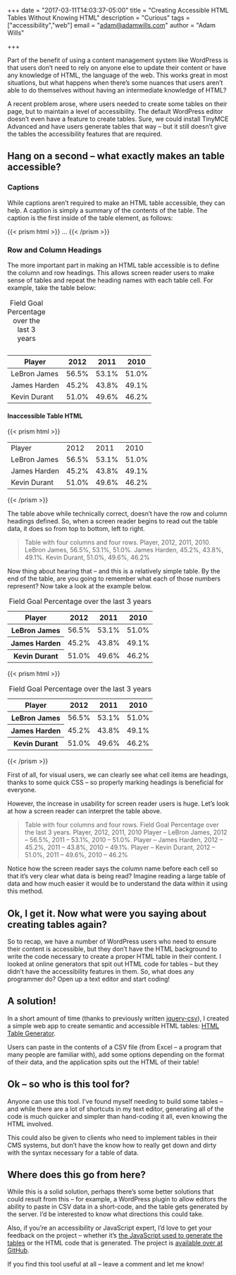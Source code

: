 +++
date = "2017-03-11T14:03:37-05:00"
title = "Creating Accessible HTML Tables Without Knowing HTML"
description = "Curious"
tags = ["accessibility","web"]
email = "adam@adamwills.com"
author = "Adam Wills"

+++

Part of the benefit of using a content management system like WordPress is that users don’t need to rely on anyone else to update their content or have any knowledge of HTML, the language of the web. This works great in most situations, but what happens when there’s some nuances that users aren’t able to do themselves without having an intermediate knowledge of HTML?

<!--more-->

A recent problem arose, where users needed to create some tables on their page, but to maintain a level of accessibility. The default WordPress editor doesn’t even have a feature to create tables.  Sure, we could install TinyMCE Advanced and have users generate tables that way – but it still doesn’t give the tables the accessibility features that are required.

## Hang on a second – what exactly makes an table accessible?

### Captions

While captions aren’t required to make an HTML table accessible, they can help. A caption is simply a summary of the contents of the table. The caption is the first inside of the table element, as follows:

{{< prism html >}}<table>
    <caption>Field Goal Percentage over the last 3 years</caption>
    ...
{{< /prism >}}


### Row and Column Headings

The more important part in making an HTML table accessible is to define the column and row headings. This allows screen reader users to make sense of tables and repeat the heading names with each table cell. For example, take the table below:

|Player|2012|2011|2010|
|------|----|----|----|
|LeBron James|56.5%|53.1%|51.0%|
|James Harden|45.2%|43.8%|49.1%|
|Kevin Durant|51.0%|49.6%|46.2%|

#### Inaccessible Table HTML
{{< prism html >}}<table class="table">
    <tr>
      <td>Player</td><td>2012</td><td>2011</td><td>2010</td>
    </tr>
    <tr>
      <td>LeBron James</td><td>56.5%</td><td>53.1%</td><td>51.0%</td>
    </tr>
    <tr>
      <td>James Harden</td><td>45.2%</td><td>43.8%</td><td>49.1%</td>
    </tr>
    <tr>
      <td>Kevin Durant</td><td>51.0%</td><td>49.6%</td><td>46.2%</td>
    </tr>
  </table>
{{< /prism >}}

The table above while technically correct, doesn’t have the row and column headings defined. So, when a screen reader begins to read out the table data, it does so from top to bottom, left to right.

>Table with four columns and four rows. Player, 2012, 2011, 2010. LeBron James, 56.5%, 53.1%, 51.0%. James Harden, 45.2%, 43.8%, 49.1%. Kevin Durant, 51.0%, 49.6%, 46.2%

Now thing about hearing that – and this is a relatively simple table. By the end of the table, are you going to remember what each of those numbers represent? Now take a look at the example below.

<table class="table">
<caption>Field Goal Percentage over the last 3 years</caption>
<thead>
<tr>
<th scope="col">Player</th><th scope="col">2012</th><th scope="col">2011</th><th scope="col">2010</th>
</tr>
</thead>
<tbody>
<tr>
<th scope="row">LeBron James</th><td>56.5%</td><td>53.1%</td><td>51.0%</td>
</tr>
<tr>
<th scope="row">James Harden</th><td>45.2%</td><td>43.8%</td><td>49.1%</td>
</tr>
<tr>
<th scope="row">Kevin Durant</th><td>51.0%</td><td>49.6%</td><td>46.2%</td>
</tr>
</tbody>
</table>

{{< prism html >}}<table class="table">
    <caption>Field Goal Percentage over the last 3 years</caption>
    <thead>
      <tr>
        <th scope="col">Player</th><th scope="col">2012</th><th scope="col">2011</th><th scope="col">2010</th>
      </tr>
    </thead>
    <tbody>
      <tr>
        <th scope="row">LeBron James</th><td>56.5%</td><td>53.1%</td><td>51.0%</td>
      </tr>
      <tr>
        <th scope="row">James Harden</th><td>45.2%</td><td>43.8%</td><td>49.1%</td>
      </tr>
      <tr>
        <th scope="row">Kevin Durant</th><td>51.0%</td><td>49.6%</td><td>46.2%</td>
      </tr>
    </tbody>
  </table>
{{< /prism >}}

First of all, for visual users, we can clearly see what cell items are headings, thanks to some quick CSS – so properly marking headings is beneficial for everyone.

However, the increase in usability for screen reader users is huge. Let’s look at how a screen reader can interpret the table above.

> Table with four columns and four rows. Field Goal Percentage over the last 3 years. Player, 2012, 2011, 2010 Player – LeBron James, 2012 – 56.5%, 2011 – 53.1%, 2010 – 51.0%. Player – James Harden, 2012 – 45.2%, 2011 – 43.8%, 2010 – 49.1%. Player – Kevin Durant, 2012 – 51.0%, 2011 – 49.6%, 2010 – 46.2%

Notice how the screen reader says the column name before each cell so that it’s very clear what data is being read? Imagine reading a large table of data and how much easier it would be to understand the data within it using this method.

## Ok, I get it. Now what were you saying about creating tables again?

So to recap, we have a number of WordPress users who need to ensure their content is accessible, but they don’t have the HTML background to write the code necessary to create a proper HTML table in their content. I looked at online generators that spit out HTML code for tables – but they didn’t have the accessibility features in them. So, what does any programmer do? Open up a text editor and start coding!

## A solution!

In a short amount of time (thanks to previously written [jquery-csv](https://github.com/evanplaice/jquery-csv)), I created a simple web app to create semantic and accessible HTML tables: [HTML Table Generator](http://adamwills.github.io/csv-accessible-table/).

Users can paste in the contents of a CSV file (from Excel – a program that many people are familiar with), add some options depending on the format of their data, and the application spits out the HTML of their table!

## Ok – so who is this tool for?

Anyone can use this tool. I’ve found myself needing to build some tables – and while there are a lot of shortcuts in my text editor, generating all of the code is much quicker and simpler than hand-coding it all, even knowing the HTML involved.

This could also be given to clients who need to implement tables in their CMS systems, but don’t have the know how to really get down and dirty with the syntax necessary for a table of data.

## Where does this go from here?

While this is a solid solution, perhaps there’s some better solutions that could result from this – for example, a WordPress plugin to allow editors the ability to paste in CSV data in a short-code, and the table gets generated by the server. I’d be interested to know what directions this could take.

Also, if you’re an accessibility or JavaScript expert, I’d love to get your feedback on the project – whether it’s [the JavaScript used to generate the tables](https://github.com/AdamWills/csv-accessible-table/blob/master/assets/js/main.js) or the HTML code that is generated. The project is [available over at GitHub](https://github.com/AdamWills/csv-accessible-table/).

If you find this tool useful at all – leave a comment and let me know!




